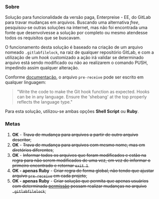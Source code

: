### Sobre
Solução para funcionalidade da versão paga, Enterpreise - EE, do GitLab para travar mudanças em arquivos. Buscando uma alternativa _free_, pesquisou-se  outras soluções na internet, mas não foi encontrada uma fonte que desenvolvesse a solução por completo ou mesmo atendesse todos os requisitos que se buscavam.  

O funcionamento desta solução é baseado na criação de um arquivo nomeado `.gitlabfilelock`, na raiz de qualquer repositório GitLab, e com a utilização de um _hook_ customizado a ação irá validar se determinado arquivo está sendo modificado ou não ao realizarem o comando PUSH, impedindo  assim qualquer alteração.  

Conforme [documentação](https://docs.gitlab.com/ee/administration/custom_hooks.html), o arquivo `pre-receive` pode ser escrito em qualquer linguagem:
> "Write the code to make the Git hook function as expected. Hooks can be in any language. Ensure the 'shebang' at the top properly reflects the language type."

Para esta solução, utilizou-se ambas opções **Shell Script** ou **Ruby**.

### Metas
1. **OK** - ~~Trava de mudança para arquivos a partir de outro arquivo descritor~~;
2. **OK** - ~~Trava de mudança para arquivos com mesmo nome, mas em diretórios diferentes~~;
3. **OK** - ~~Informar todos os arquivos que foram modificados e estão na regra para não serem modificados de uma vez, em vez de informar o primeiro encontrado e retornar `exit 1`~~.
4. **OK - apenas Ruby** - ~~Criar regra de forma global, não tendo que ajustar arquivo `pre-receive` em cada projeto~~; 
5. **OK - apenas Ruby** - ~~Criar solução que permita que apenas usuários com determinada [permissão](https://docs.gitlab.com/ee/user/permissions.html) possam realizar mudanças no arquivo `.gitlabfilelock`~~;

